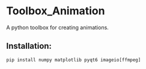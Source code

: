 # Toolbox_Animation
A python toolbox for creating animations.

## Installation:

```
pip install numpy matplotlib pyqt6 imageio[ffmpeg]
```
